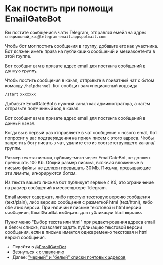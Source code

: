 # Как постить при помощи EmailGateBot

Вы постите сообщения в чаты Telegram, отправляя емейл на адрес `специальный_код@telegram-email.appspotmail.com`

Чтобы бот мог постить сообщения в группу, добавьте его как участника.
Бот должен иметь права на публикацию сообщений и медиаконтента в этой группе.

Бот сообщит вам в привате адрес email для постинга сообщений в данную группу.

Чтобы постить сообщения в канал, отправьте в приватный чат с ботом команду `/helpchannel`.
Бот сообщит вам специальный код вида 
```
/start xxxxxxx
```
Добавьте EmailGateBot в нужный канал как администратора, а затем отправьте полученный код в канал.

Бот сообщит вам в привате адрес email для постинга сообщений в данный канал.

Когда вы в первый раз отправляете в чат сообщение с нового email, бот попросит у вас подтверждения на прием писем с этого адреса.
Чтобы запретить боту писать в чат, удалите его из соответствующего канала/группы.

Размер текста письма, публикуемого через EmailGateBot, не должен превышать 100 Kb. Общий размер письма, включая вложенные в письмо файлы, не должен превышать 30 Mb.
Письма, превышающие эти лимиты, игнорируются ботом.

Из текста вашего письма бот публикует первые 4 Кб, это ограничение на размер сообщений в мессенджере Telegram.

Email может содержать либо простую текстовую версию сообщения (text/plain), либо версию сообщения с разметкой html (text/html), либо обе этих версии.
При наличии в письме текстовой и html версий сообщения, EmailGateBot выбирает для публикации html версию.

Пункт меню "Выбор текста или html" при редактирования адреса email в белом списке, позволяет задать публикацию текстовой версии сообщения, если в письме имеется одновременно текстовая и html версия сообщения.

- Перейти в [@EmailGateBot](http://t.me/EmailGateBot?start=utm_KDaxQG000_github-ru-messaging)
- Вернуться [к оглавлению](guide.md)
- Далее: ["черный" и "белый" списки почтовых адресов](stop_allow_list.md)
